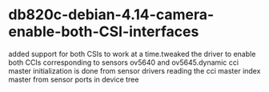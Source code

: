 # db820c-debian-4.14-camera-enable-both-CSI-interfaces
added support for both CSIs to work at a time.tweaked the driver to enable both CCIs corresponding to sensors ov5640 and ov5645.dynamic cci master initialization is done from sensor drivers reading the cci master index master from sensor ports in device tree
